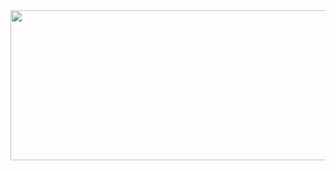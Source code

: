 
<a href="https://www.gitanimals.org/en_US?utm_medium=image&utm_source=uifnswi&utm_content=line">
  <img
    src="https://render.gitanimals.org/lines/uifnswi"
    width="600"
    height="240"
  />
</a>
  
